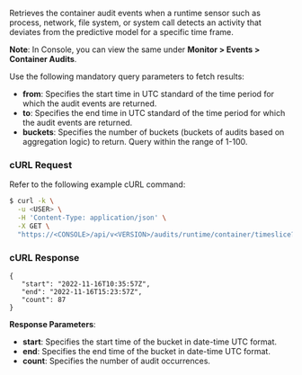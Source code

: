 Retrieves the container audit events when a runtime sensor such as process, network, file system, or system call detects an activity that deviates from the predictive model for a specific time frame.

**Note**: In Console, you can view the same under **Monitor > Events > Container Audits**.

Use the following mandatory query parameters to fetch results:
* **from**: Specifies the start time in UTC standard of the time period for which the audit events are returned.
* **to**: Specifies the end time in UTC standard of the time period for which the audit events are returned.
* **buckets**: Specifies the number of buckets (buckets of audits based on aggregation logic) to return. Query within the range of 1-100.

### cURL Request

Refer to the following example cURL command:

```bash
$ curl -k \
  -u <USER> \
  -H 'Content-Type: application/json' \
  -X GET \
  "https://<CONSOLE>/api/v<VERSION>/audits/runtime/container/timeslice?from=2022-11-15T15:23:57Z&to=2022-11-16T15:23:57Z&buckets=5"
```
### cURL Response

```
{
   "start": "2022-11-16T10:35:57Z",
   "end": "2022-11-16T15:23:57Z",
   "count": 87
}

```

**Response Parameters**:
* **start**: Specifies the start time of the bucket in date-time UTC format.
* **end**: Specifies the end time of the bucket in date-time UTC format.
* **count**: Specifies the number of audit occurrences.
